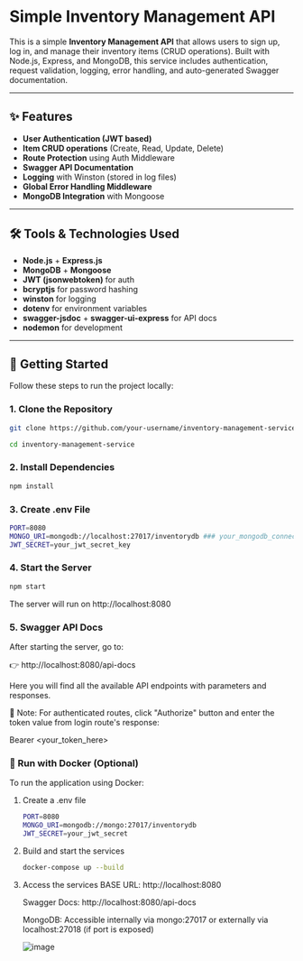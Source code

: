 # Simple Inventory Management API

This is a simple **Inventory Management API** that allows users to sign up, log in, and manage their inventory items (CRUD operations). Built with Node.js, Express, and MongoDB, this service includes authentication, request validation, logging, error handling, and auto-generated Swagger documentation.

---

## ✨ Features

- **User Authentication (JWT based)**
- **Item CRUD operations** (Create, Read, Update, Delete)
- **Route Protection** using Auth Middleware
- **Swagger API Documentation**
- **Logging** with Winston (stored in log files)
- **Global Error Handling Middleware**
- **MongoDB Integration** with Mongoose

---

## 🛠️ Tools & Technologies Used

- **Node.js** + **Express.js**
- **MongoDB** + **Mongoose**
- **JWT (jsonwebtoken)** for auth
- **bcryptjs** for password hashing
- **winston** for logging
- **dotenv** for environment variables
- **swagger-jsdoc** + **swagger-ui-express** for API docs
- **nodemon** for development

---

## 🚀 Getting Started

Follow these steps to run the project locally:

### 1. Clone the Repository

```bash
git clone https://github.com/your-username/inventory-management-service.git
```
```bash
cd inventory-management-service
```

### 2. Install Dependencies

```bash
npm install
```

### 3. Create .env File

```bash
PORT=8080
MONGO_URI=mongodb://localhost:27017/inventorydb ### your_mongodb_connection_string
JWT_SECRET=your_jwt_secret_key
```

### 4. Start the Server

```bash
npm start
```
The server will run on http://localhost:8080

### 5. Swagger API Docs

After starting the server, go to:

👉 http://localhost:8080/api-docs

Here you will find all the available API endpoints with parameters and responses.

🔐 Note: For authenticated routes, click "Authorize" button and enter the token value from login route's response:

Bearer <your_token_here>

### 🐳 Run with Docker (Optional)

To run the application using Docker:

1. Create a .env file
    ```bash
    PORT=8080
    MONGO_URI=mongodb://mongo:27017/inventorydb
    JWT_SECRET=your_jwt_secret
    ```

2. Build and start the services
   ```bash
   docker-compose up --build
   ```

3. Access the services
   BASE URL: http://localhost:8080
   
   Swagger Docs: http://localhost:8080/api-docs
   
   MongoDB: Accessible internally via mongo:27017 or externally via localhost:27018 (if port is exposed)

   ![image](https://github.com/user-attachments/assets/cb6e0148-dd92-4282-9fdc-7b93a322d61c)
